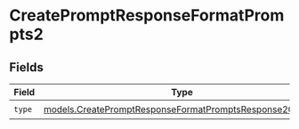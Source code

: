 # CreatePromptResponseFormatPrompts2


## Fields

| Field                                                                                                                    | Type                                                                                                                     | Required                                                                                                                 | Description                                                                                                              |
| ------------------------------------------------------------------------------------------------------------------------ | ------------------------------------------------------------------------------------------------------------------------ | ------------------------------------------------------------------------------------------------------------------------ | ------------------------------------------------------------------------------------------------------------------------ |
| `type`                                                                                                                   | [models.CreatePromptResponseFormatPromptsResponse200Type](../models/createpromptresponseformatpromptsresponse200type.md) | :heavy_check_mark:                                                                                                       | N/A                                                                                                                      |